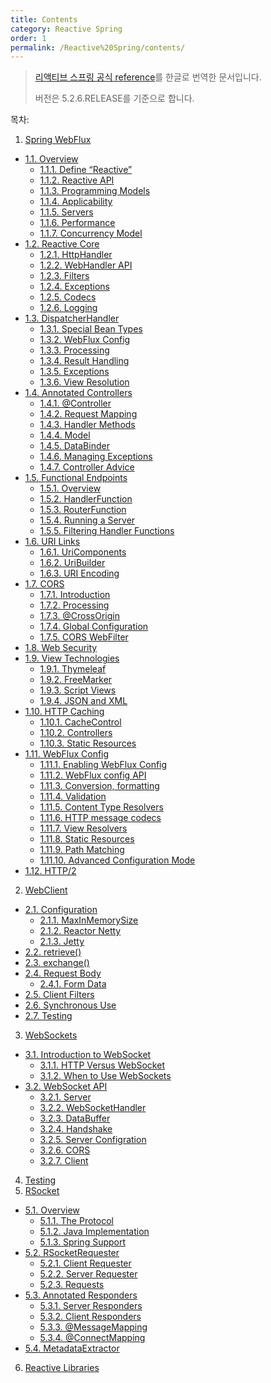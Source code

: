 ```yaml
---
title: Contents
category: Reactive Spring
order: 1
permalink: /Reactive%20Spring/contents/
---
```


> [리액티브 스프링 공식 reference](https://docs.spring.io/spring/docs/current/spring-framework-reference/web-reactive.html)를 한글로 번역한 문서입니다.
>
> 버전은 5.2.6.RELEASE를 기준으로 합니다.

목차:

1. [Spring WebFlux]()
- [1.1. Overview]()
  + [1.1.1. Define “Reactive”]()
  + [1.1.2. Reactive API]()
  + [1.1.3. Programming Models]()
  + [1.1.4. Applicability]()
  + [1.1.5. Servers]()
  + [1.1.6. Performance]()
  + [1.1.7. Concurrency Model]()
- [1.2. Reactive Core]()
  + [1.2.1. HttpHandler]()
  + [1.2.2. WebHandler API]()
  + [1.2.3. Filters]()
  + [1.2.4. Exceptions]()
  + [1.2.5. Codecs]()
  + [1.2.6. Logging]()
- [1.3. DispatcherHandler]()
  + [1.3.1. Special Bean Types]()
  + [1.3.2. WebFlux Config]()
  + [1.3.3. Processing]()
  + [1.3.4. Result Handling]()
  + [1.3.5. Exceptions]()
  + [1.3.6. View Resolution]()
- [1.4. Annotated Controllers]()
  + [1.4.1. @Controller]()
  + [1.4.2. Request Mapping]()
  + [1.4.3. Handler Methods]()
  + [1.4.4. Model]()
  + [1.4.5. DataBinder]()
  + [1.4.6. Managing Exceptions]()
  + [1.4.7. Controller Advice]()
- [1.5. Functional Endpoints]()
  + [1.5.1. Overview]()
  + [1.5.2. HandlerFunction]()
  + [1.5.3. RouterFunction]()
  + [1.5.4. Running a Server]()
  + [1.5.5. Filtering Handler Functions]()
- [1.6. URI Links]()
  + [1.6.1. UriComponents]()
  + [1.6.2. UriBuilder]()
  + [1.6.3. URI Encoding]()
- [1.7. CORS]()
  + [1.7.1. Introduction]()
  + [1.7.2. Processing]()
  + [1.7.3. @CrossOrigin]()
  + [1.7.4. Global Configuration]()
  + [1.7.5. CORS WebFilter]()
- [1.8. Web Security]()
- [1.9. View Technologies]()
  + [1.9.1. Thymeleaf]()
  + [1.9.2. FreeMarker]()
  + [1.9.3. Script Views]()
  + [1.9.4. JSON and XML]()
- [1.10. HTTP Caching]()
  + [1.10.1. CacheControl]()
  + [1.10.2. Controllers]()
  + [1.10.3. Static Resources]()
- [1.11. WebFlux Config]()
  + [1.11.1. Enabling WebFlux Config]()
  + [1.11.2. WebFlux config API]()
  + [1.11.3. Conversion, formatting]()
  + [1.11.4. Validation]()
  + [1.11.5. Content Type Resolvers]()
  + [1.11.6. HTTP message codecs]()
  + [1.11.7. View Resolvers]()
  + [1.11.8. Static Resources]()
  + [1.11.9. Path Matching]()
  + [1.11.10. Advanced Configuration Mode]()
- [1.12. HTTP/2]()
2. [WebClient]()
- [2.1. Configuration]()
  + [2.1.1. MaxInMemorySize]()
  + [2.1.2. Reactor Netty]()
  + [2.1.3. Jetty]()
- [2.2. retrieve()]()
- [2.3. exchange()]()
- [2.4. Request Body]()
  + [2.4.1. Form Data]()
- [2.5. Client Filters]()
- [2.6. Synchronous Use]()
- [2.7. Testing]()
3. [WebSockets]()
- [3.1. Introduction to WebSocket]()
  + [3.1.1. HTTP Versus WebSocket]()
  + [3.1.2. When to Use WebSockets]()
- [3.2. WebSocket API]()
  + [3.2.1. Server]()
  + [3.2.2. WebSocketHandler]()
  + [3.2.3. DataBuffer]()
  + [3.2.4. Handshake]()
  + [3.2.5. Server Configration]()
  + [3.2.6. CORS]()
  + [3.2.7. Client]()
4. [Testing]()
5. [RSocket]()
- [5.1. Overview]()
  + [5.1.1. The Protocol]()
  + [5.1.2. Java Implementation]()
  + [5.1.3. Spring Support]()
- [5.2. RSocketRequester]()
  + [5.2.1. Client Requester]()
  + [5.2.2. Server Requester]()
  + [5.2.3. Requests]()
- [5.3. Annotated Responders]()
  + [5.3.1. Server Responders]()
  + [5.3.2. Client Responders]()
  + [5.3.3. @MessageMapping]()
  + [5.3.4. @ConnectMapping]()
- [5.4. MetadataExtractor]()
6. [Reactive Libraries]()
